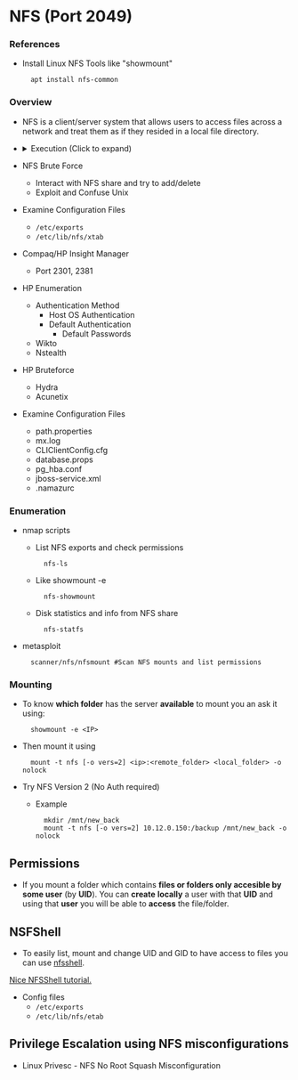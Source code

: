 <!---------------------------------------------------------------------------------
Copyright: (c) BLS OPS LLC.
This program is free software: you can redistribute it and/or modify
it under the terms of the GNU General Public License as published by
the Free Software Foundation, version 3.
This program is distributed in the hope that it will be useful,
but WITHOUT ANY WARRANTY; without even the implied warranty of
MERCHANTABILITY or FITNESS FOR A PARTICULAR PURPOSE. See the
GNU General Public License for more details.
You should have received a copy of the GNU General Public License
along with this program. If not, see <https://www.gnu.org/licenses/>.
--------------------------------------------------------------------------------->
# NFS (Port 2049)
### References
* Install Linux NFS Tools like "showmount"
	
		apt install nfs-common

### Overview
* NFS is a client/server system that allows users to access files across a network and treat them as if they resided in a local file directory.
* <details><summary>Execution (Click to expand)</summary><p>Enumeration
	* Show open NFS shares

			showmount -e hostname/ip_address
		* Although -a is intended to show all, -e will show NFS shares that may otherwise not be shown.
	* mount the share

			mount -t nfs target:/directory_found_exported /local_mount_point
* NFS Brute Force
	* Interact with NFS share and try to add/delete
	* Exploit and Confuse Unix
* Examine Configuration Files
	* `/etc/exports`
	* `/etc/lib/nfs/xtab`
* Compaq/HP Insight Manager
	* Port 2301, 2381
* HP Enumeration
	* Authentication Method
		* Host OS Authentication
		* Default Authentication
			* Default Passwords
	* Wikto
	* Nstealth
* HP Bruteforce
	* Hydra
	* Acunetix
* Examine Configuration Files
	* path.properties
	* mx.log
	* CLIClientConfig.cfg
	* database.props
	* pg_hba.conf
	* jboss-service.xml
	* .namazurc

### Enumeration

* nmap scripts
	* List NFS exports and check permissions

			nfs-ls
	* Like showmount -e

			nfs-showmount
	* Disk statistics and info from NFS share

			nfs-statfs
* metasploit

		scanner/nfs/nfsmount #Scan NFS mounts and list permissions

### Mounting

* To know **which folder** has the server **available** to mount you an ask it using:

		showmount -e <IP>
* Then mount it using

		mount -t nfs [-o vers=2] <ip>:<remote_folder> <local_folder> -o nolock
* Try NFS Version 2 (No Auth required)
	* Example

			mkdir /mnt/new_back
			mount -t nfs [-o vers=2] 10.12.0.150:/backup /mnt/new_back -o nolock

## Permissions
* If you mount a folder which contains **files or folders only accesible by some user** \(by **UID**\). You can **create** **locally** a user with that **UID** and using that **user** you will be able to **access** the file/folder.

## NSFShell

* To easily list, mount and change UID and GID to have access to files you can use [nfsshell](https://github.com/NetDirect/nfsshell).

[Nice NFSShell tutorial.](https://www.pentestpartners.com/security-blog/using-nfsshell-to-compromise-older-environments/)

* Config files
	* `/etc/exports`
	* `/etc/lib/nfs/etab`


## Privilege Escalation using NFS misconfigurations

* Linux Privesc - NFS No Root Squash Misconfiguration